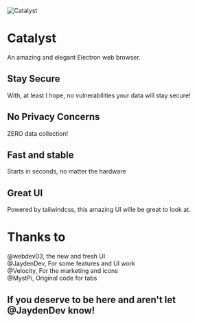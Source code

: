 ![Catalyst](https://raw.githubusercontent.com/JaydenDev/Catalyst/master/assets/banner.svg)
# Catalyst
An amazing and elegant Electron web browser.
## Stay Secure
With, at least I hope, no vulnerabilities your data will stay secure!
## No Privacy Concerns
ZERO data collection!
## Fast and stable
Starts in seconds, no matter the hardware
## Great UI
Powered by tailwindcss, this amazing UI wille be great to look at.
# Thanks to
@webdev03, the new and fresh UI \
@JaydenDev, For some features and UI work \
@Velocity, For the marketing and icons \
@MystPi, Original code for tabs 
## If you deserve to be here and aren't let @JaydenDev know!
